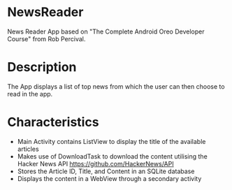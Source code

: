 # NewsReader
News Reader App based on "The Complete Android Oreo Developer Course" from Rob Percival.

# Description
The App displays a list of top news from which the user can then choose to read in the app.

# Characteristics
- Main Activity contains ListView to display the title of the available articles
- Makes use of DownloadTask to download the content utilising the Hacker News API https://github.com/HackerNews/API
- Stores the Article ID, Title, and Content in an SQLite database
- Displays the content in a WebView through a secondary activity
